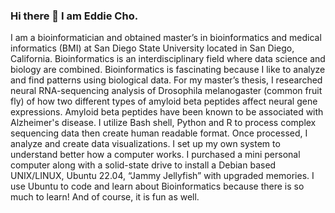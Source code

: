 ### Hi there 👋 I am Eddie Cho.

<!--
**echo4922/echo4922** is a ✨ _special_ ✨ repository because its `README.md` (this file) appears on your GitHub profile.


--> I am a bioinformatician and obtained master’s in bioinformatics and medical informatics (BMI) at San Diego State University located in San Diego, California. Bioinformatics is an interdisciplinary field where data science and biology are combined. Bioinformatics is fascinating because I like to analyze and find patterns using biological data. For my master’s thesis, I researched neural RNA-sequencing analysis of Drosophila melanogaster (common fruit fly) of how two different types of amyloid beta peptides affect neural gene expressions. Amyloid beta peptides have been known to be associated with Alzheimer's disease. I utilize Bash shell, Python and R to process complex sequencing data then create human readable format. Once processed, I analyze and create data visualizations. I set up my own system to understand better how a computer works. I purchased a mini personal computer along with a solid-state drive to install a Debian based UNIX/LINUX, Ubuntu 22.04, “Jammy Jellyfish” with upgraded memories. I use Ubuntu to code and learn about Bioinformatics because there is so much to learn! And of course, it is fun as well.
